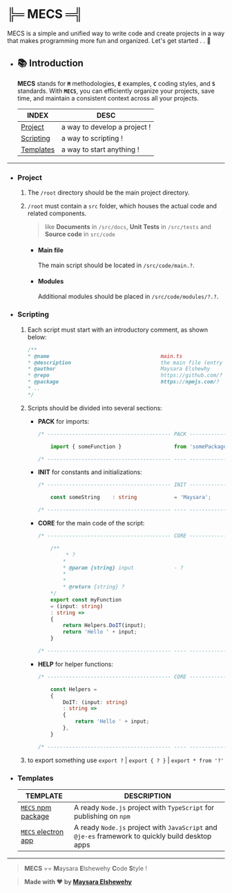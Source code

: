 # ╠═ MECS ═╣

MECS is a simple and unified way to write code and create projects in a way that makes programming more fun and organized. Let's get started . . 🚀

- ## 📚 Introduction

    **MECS** stands for **`M`** methodologies, **`E`** examples, **`C`** coding styles, and **`S`** standards. With **`MECS`**, you can efficiently organize your projects, save time, and maintain a consistent context across all your projects.


    | INDEX                   | DESC                         |
    | ----------------------- | ---------------------------- |
    | [Project](#project)     | a way to develop a project ! |
    | [Scripting](#scripting) | a way to scripting !         |
    | [Templates](#templates) | a way to start anything !    |

---

- ### Project

    1. The `/root` directory should be the main project directory.

    2. `/root` must contain a `src` folder, which houses the actual code and related components.

        > like **Documents** in `/src/docs`, **Unit Tests** in `/src/tests` and **Source code** in `src/code`

        - #### Main file
            The main script should be located in `/src/code/main.?`.

        - #### Modules
            Additional modules should be placed in `/src/code/modules/?.?`.

- ### Scripting

    1. Each script must start with an introductory comment, as shown below:

        ```ts
        /**
        * @name                                    main.ts                          (*) Required
        * @description                             the main file (entry point)      (*) Required
        * @author                                  Maysara Elshewhy                 (!) Optionally
        * @repo                                    https://github.com/?             (!) Optionally
        * @package                                 https://npmjs.com/?              (!) Optionally
        * ..
        */
        ```

    2. Scripts should be divided into several sections:

       - **PACK** for imports:

            ```ts
            /* ---------------------------------------- PACK ----------------------------------------  */

                import { someFunction }                 from 'somePackage';

            /* ---------------------------------------- ---- ----------------------------------------  */
            ```

       - **INIT** for constants and initializations:

            ```ts
            /* ---------------------------------------- INIT ----------------------------------------  */

                const someString    : string            = 'Maysara';

            /* ---------------------------------------- ---- ----------------------------------------  */
            ```

       - **CORE** for the main code of the script:

            ```ts
            /* ---------------------------------------- CORE ----------------------------------------  */

                /**
                     * ?
                    *
                    * @param {string} input             - ?
                    *
                    *
                    * @return {string} ?
                */
                export const myFunction
                = (input: string)
                : string =>
                {
                    return Helpers.DoIT(input);
                    return 'Hello ' + input;
                }

            /* ---------------------------------------- ---- ----------------------------------------  */
            ```

       - **HELP** for helper functions:

            ```ts
            /* ---------------------------------------- CORE ----------------------------------------  */

                const Helpers =
                {
                    DoIT: (input: string)
                    : string =>
                    {
                        return 'Hello ' + input;
                    },
                }

            /* ---------------------------------------- ---- ----------------------------------------  */
            ```

    3. to export something use `export ?` | `export { ? }` | `export * from '?'`


- ### Templates

    | TEMPLATE                                                                            | DESCRIPTION                                                                                      |
    | ----------------------------------------------------------------------------------- | ------------------------------------------------------------------------------------------------ |
    | [`MECS` npm package](https://github.com/Maysara-Elshewehy/mecs-npm-package)         | A ready `Node.js` project with `TypeScript` for publishing on `npm`                              |
    | [`MECS` electron app](https://github.com/Maysara-Elshewehy/mecs-electron-app)       | A ready `Node.js` project with `JavaScript` and `@je-es` framework to quickly build desktop apps |

---

> **MECS** == **M**aysara **E**lshewehy **C**ode **S**tyle !

> **Made with ❤ by [Maysara Elshewehy](https://github.com/Maysara-Elshewehy)**
